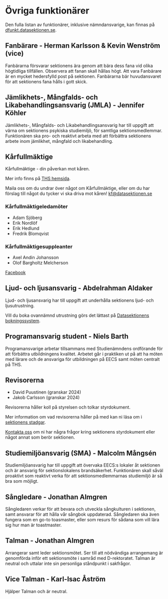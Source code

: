 # Övriga funktionärer

Den fulla listan av funktionärer, inklusive nämndansvarige, kan finnas på [dfunkt.datasektionen.se](https://dfunkt.datasektionen.se/).

## Fanbärare - Herman Karlsson & Kevin Wenström (vice)

Fanbärarna försvarar sektionens ära genom att bära dess fana vid olika högtidliga tillfällen. Observera att fanan skall hållas högt. Att vara Fanbärare är en mycket hedersfylld post på sektionen. Fanbärarna bär huvudansvaret för att sektionens fana hålls i gott skick.


## Jämlikhets-, Mångfalds- och Likabehandlingsansvarig (JMLA) - Jennifer Köhler

Jämlikhets-, Mångfalds- och Likabehandlingsansvarig har till uppgift att värna om sektionens psykiska studiemiljö, för samtliga sektionsmedlemmar. Funktionären ska pro- och reaktivt arbeta med att förbättra sektionens arbete inom jämlikhet, mångfald och likabehandling.


## Kårfullmäktige

Kårfullmäktige - din påverkan mot kåren.

Mer info finns på [THS hemsida](https://thskth.se/sv/general/about-ths/union-council).

Maila oss om du undrar över något om Kårfullmäktige, eller om du har förslag till något du tycker vi ska driva mot kåren! [kf@datasektionen.se](mailto:kf@datasektionen.se)

### Kårfullmäktigeledamöter

- Adam Sjöberg
- Erik Nordlöf
- Erik Hedlund
- Fredrik Blomqvist

### Kårfullmäktigesuppleanter

- Axel Andin Johansson
- Olof Bargholtz Melcherson

[Facebook](https://facebook.com/KF.Data)


## Ljud- och ljusansvarig - Abdelrahman Aldaker 

Ljud- och ljusansvarig har till uppgift att underhålla sektionens ljud- och ljusutrustning.

Vill du boka ovannämnd utrustning görs det lättast på [Datasektionens bokningssystem](https://bokning.datasektionen.se/bookings/12).


## Programansvarig student - Niels Barth

Programansvarige arbetar tillsammans med Studienämndens ordförande för att förbättra utbildningens kvalitet. Arbetet går i praktiken ut på att ha möten med lärare och de ansvariga för utbildningen på EECS samt möten centralt på THS.


## Revisorerna

- David Puustinen (granskar 2024)
- Jakob Carlsson (granskar 2024)

Revisorerna håller koll på styrelsen och tolkar styrdokument. 

Mer information om vad revisorerna håller på med kan ni läsa om i [sektionens stadgar](https://styrdokument.datasektionen.se/stadgar).

[Kontakta oss](mailto:revisorer@datasektionen.se) om ni har några frågor kring sektionens styrdokument eller något annat som berör sektionen.


## Studiemiljöansvarig (SMA) - Malcolm Mångsén

Studiemiljöansvarig har till uppgift att övervaka EECS:s lokaler åt sektionen och är ansvarig för sektionslokalens brandsäkerhet. Funktionären skall såväl proaktivt som reaktivt verka för att sektionsmedlemmarnas studiemiljö är så bra som möjligt.


## Sångledare - Jonathan Almgren

Sångledaren verkar för att bevara och utveckla sångkulturen i sektionen, samt ansvarar för att hålla vår sångbok uppdaterad. Sångledaren ska även fungera som en go-to toasmaster, eller som resurs för sådana som vill lära sig hur man är toastmaster.


## Talman - Jonathan Almgren

Arrangerar samt leder sektionsmötet. Ser till att nödvändiga arrangemang är genomförda inför ett sektionsmöte i samråd med D-rektoratet. Talman är neutral och uttalar inte sin personliga ståndpunkt i sakfrågor.

## Vice Talman - Karl-Isac Åström

Hjälper Talman och är neutral.
